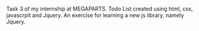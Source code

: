 Task 3 of my internship at MEGAPARTS. Todo List created using html, css, javascrpit and Jquery. An exercise for learning a new js library, namely Jquery. 